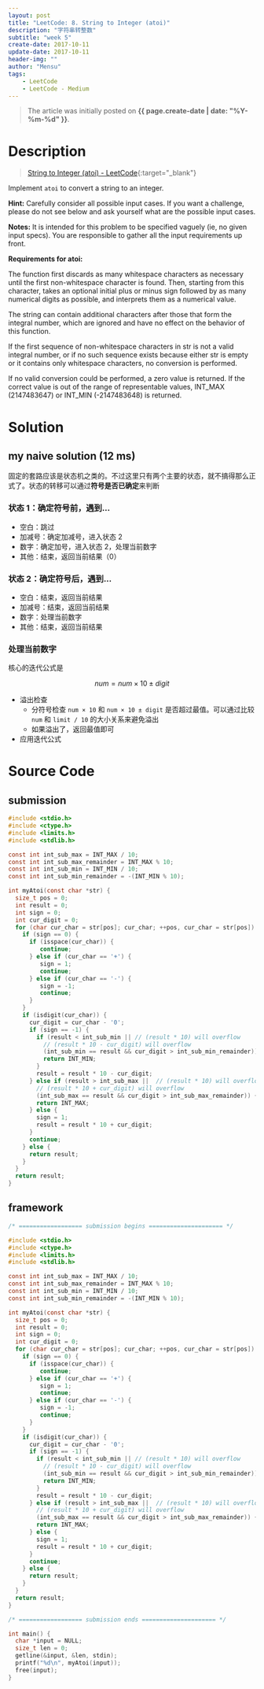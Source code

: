 ```yaml
---
layout: post
title: "LeetCode: 8. String to Integer (atoi)"
description: "字符串转整数"
subtitle: "week 5"
create-date: 2017-10-11
update-date: 2017-10-11
header-img: ""
author: "Mensu"
tags:
    - LeetCode
    - LeetCode - Medium
---
```


> The article was initially posted on **{{ page.create-date | date: "%Y-%m-%d" }}**.


# Description

> [String to Integer (atoi) - LeetCode](https://leetcode.com/problems/string-to-integer-atoi/description/){:target="_blank"}

Implement ``atoi`` to convert a string to an integer.

**Hint:** Carefully consider all possible input cases. If you want a challenge, please do not see below and ask yourself what are the possible input cases.

**Notes:** It is intended for this problem to be specified vaguely (ie, no given input specs). You are responsible to gather all the input requirements up front.

**Requirements for atoi:**

The function first discards as many whitespace characters as necessary until the first non-whitespace character is found. Then, starting from this character, takes an optional initial plus or minus sign followed by as many numerical digits as possible, and interprets them as a numerical value.

The string can contain additional characters after those that form the integral number, which are ignored and have no effect on the behavior of this function.

If the first sequence of non-whitespace characters in str is not a valid integral number, or if no such sequence exists because either str is empty or it contains only whitespace characters, no conversion is performed.

If no valid conversion could be performed, a zero value is returned. If the correct value is out of the range of representable values, INT_MAX (2147483647) or INT_MIN (-2147483648) is returned.

# Solution

## my naive solution (12 ms)

固定的套路应该是状态机之类的。不过这里只有两个主要的状态，就不搞得那么正式了。状态的转移可以通过**符号是否已确定**来判断

### 状态 1：确定符号前，遇到...

- 空白：跳过
- 加减号：确定加减号，进入状态 2
- 数字：确定加号，进入状态 2，处理当前数字
- 其他：结束，返回当前结果（0）

### 状态 2：确定符号后，遇到...

- 空白：结束，返回当前结果
- 加减号：结束，返回当前结果
- 数字：处理当前数字
- 其他：结束，返回当前结果

### 处理当前数字

核心的迭代公式是

$$ num = num \times 10 \pm digit $$

- 溢出检查
  + 分符号检查 ``num × 10`` 和 ``num × 10 ± digit`` 是否超过最值。可以通过比较 ``num`` 和 ``limit / 10`` 的大小关系来避免溢出
  + 如果溢出了，返回最值即可
- 应用迭代公式


# Source Code

## submission

~~~c
#include <stdio.h>
#include <ctype.h>
#include <limits.h>
#include <stdlib.h>

const int int_sub_max = INT_MAX / 10;
const int int_sub_max_remainder = INT_MAX % 10;
const int int_sub_min = INT_MIN / 10;
const int int_sub_min_remainder = -(INT_MIN % 10);

int myAtoi(const char *str) {
  size_t pos = 0;
  int result = 0;
  int sign = 0;
  int cur_digit = 0;
  for (char cur_char = str[pos]; cur_char; ++pos, cur_char = str[pos]) {
    if (sign == 0) {
      if (isspace(cur_char)) {
         continue;
      } else if (cur_char == '+') {
         sign = 1;
         continue;
      } else if (cur_char == '-') {
         sign = -1;
         continue;
      }
    }
    if (isdigit(cur_char)) {
      cur_digit = cur_char - '0';
      if (sign == -1) {
        if (result < int_sub_min || // (result * 10) will overflow
          // (result * 10 - cur_digit) will overflow
          (int_sub_min == result && cur_digit > int_sub_min_remainder)) {
          return INT_MIN;
        }
        result = result * 10 - cur_digit;
      } else if (result > int_sub_max ||  // (result * 10) will overflow
        // (result * 10 + cur_digit) will overflow
        (int_sub_max == result && cur_digit > int_sub_max_remainder)) {
        return INT_MAX;
      } else {
        sign = 1;
        result = result * 10 + cur_digit;
      }
      continue;
    } else {
      return result;
    }
  }
  return result;
}

~~~

## framework

~~~c
/* ================== submission begins ===================== */

#include <stdio.h>
#include <ctype.h>
#include <limits.h>
#include <stdlib.h>

const int int_sub_max = INT_MAX / 10;
const int int_sub_max_remainder = INT_MAX % 10;
const int int_sub_min = INT_MIN / 10;
const int int_sub_min_remainder = -(INT_MIN % 10);

int myAtoi(const char *str) {
  size_t pos = 0;
  int result = 0;
  int sign = 0;
  int cur_digit = 0;
  for (char cur_char = str[pos]; cur_char; ++pos, cur_char = str[pos]) {
    if (sign == 0) {
      if (isspace(cur_char)) {
         continue;
      } else if (cur_char == '+') {
         sign = 1;
         continue;
      } else if (cur_char == '-') {
         sign = -1;
         continue;
      }
    }
    if (isdigit(cur_char)) {
      cur_digit = cur_char - '0';
      if (sign == -1) {
        if (result < int_sub_min || // (result * 10) will overflow
          // (result * 10 - cur_digit) will overflow
          (int_sub_min == result && cur_digit > int_sub_min_remainder)) {
          return INT_MIN;
        }
        result = result * 10 - cur_digit;
      } else if (result > int_sub_max ||  // (result * 10) will overflow
        // (result * 10 + cur_digit) will overflow
        (int_sub_max == result && cur_digit > int_sub_max_remainder)) {
        return INT_MAX;
      } else {
        sign = 1;
        result = result * 10 + cur_digit;
      }
      continue;
    } else {
      return result;
    }
  }
  return result;
}

/* ================== submission ends ===================== */

int main() {
  char *input = NULL;
  size_t len = 0;
  getline(&input, &len, stdin);
  printf("%d\n", myAtoi(input));
  free(input);
}

~~~
